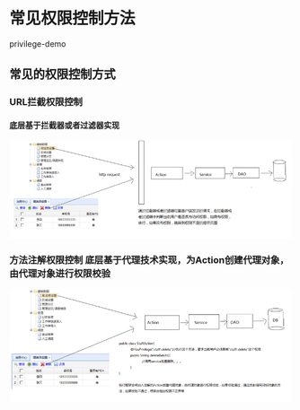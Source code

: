 # 常见权限控制方法

privilege-demo

## 常见的权限控制方式 

###  URL拦截权限控制 

#### 底层基于拦截器或者过滤器实现

![](../../.gitbook/assets/image%20%2852%29.png)

###  方法注解权限控制 底层基于代理技术实现，为Action创建代理对象，由代理对象进行权限校验

![](../../.gitbook/assets/image%20%2833%29.png)



